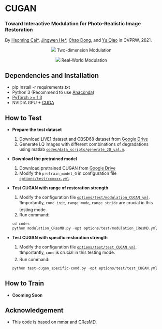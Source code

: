 # CUGAN

### Toward Interactive Modulation for Photo-Realistic Image Restoration
By [Haoming Cai*](https://scholar.google.com/citations?user=mePn76IAAAAJ&hl=en), [Jingwen He*](https://scholar.google.com/citations?hl=en&user=GUxrycUAAAAJ&view_op=list_works&sortby=pubdate), [Chao Dong](https://scholar.google.com.hk/citations?user=OSDCB0UAAAAJ&hl=en), and [Yu Qiao](http://mmlab.siat.ac.cn/yuqiao/) in CVPRW, 2021.

<p align="center"> 
  
  <img src="figures/modulation.png">
  Two-dimension Modulation
  
</p>

<p align="center">

  <img src="figures/modulation_real.png">
  Real-World Modulation

</p>

## Dependencies and Installation
- pip install -r requirements.txt
- Python 3 (Recommend to use [Anaconda](https://www.anaconda.com/download/#linux))
- [PyTorch >= 1.3](https://pytorch.org/)
- NVIDIA GPU + [CUDA](https://developer.nvidia.com/cuda-downloads)


## How to Test
- **Prepare the test dataset**
	1. Download LIVE1 dataset and CBSD68 dataset from [Google Drive](https://drive.google.com/drive/folders/1-ye2s6og03jHh5A0cjtINpOUickJEra0?usp=sharing)
	1. Generate LQ images with different combinations of degradations using matlab [`codes/data_scripts/generate_2D_val.m`](codes/data_scripts/generate_2D_val.m).


- **Download the pretrained model**
	1. Download pretrained CUGAN from [Google Drive](https://drive.google.com/drive/folders/11NjU4ov7g6dU0DK5ldt43TIZKBmXFSi9?usp=sharing)
	1. Modify the `pretrain_model_G` in configuration file [`options/test/xxxxxx.yml`]().


- **Test CUGAN with range of restoration strength**
	1. Modify the configuration file [`options/test/modulation_CUGAN.yml`](codes/options/test/modulation_CUGAN.yml). ❗️Importantly, `cond_init`, `range_mode`, `range_stride` are crucial in this testing mode.
	1. Run command:
	```c++
	cd codes
	python modulation_CResMD.py -opt options/test/modulation_CResMD.yml
	```
- **Test CUGAN with specific restoration strength**
	1. Modify the configuration file [`options/test/test_CUGAN.yml`](codes/options/test/test_CUGAN.yml). ❗️Importantly, `cond` is crucial in this testing mode.
	1. Run command:
	```c++
	python test-cugan_specific-cond.py -opt options/test/test_CUGAN.yml
	```

## How to Train
- **Cooming Soon**


## Acknowledgement

- This code is based on [mmsr](https://github.com/open-mmlab/mmsr) and [CResMD](https://github.com/hejingwenhejingwen/CResMD).